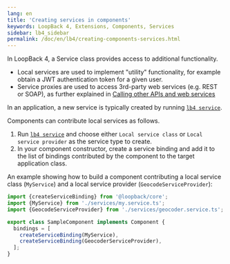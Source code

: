 ```yaml
---
lang: en
title: 'Creating services in components'
keywords: LoopBack 4, Extensions, Components, Services
sidebar: lb4_sidebar
permalink: /doc/en/lb4/creating-components-services.html
---
```


In LoopBack 4, a Service class provides access to additional functionality.

- Local services are used to implement "utility" functionality, for example
  obtain a JWT authentication token for a given user.
- Service proxies are used to access 3rd-party web services (e.g. REST or SOAP),
  as further explained in
  [Calling other APIs and web services](../Calling-other-APIs-and-Web-Services.md)

In an application, a new service is typically created by running
[`lb4 service`](../Service-generator.md).

Components can contribute local services as follows.

1. Run [`lb4 service`](../Service-generator.md) and choose either
   `Local service class` or `Local service provider` as the service type to
   create.
2. In your component constructor, create a service binding and add it to the
   list of bindings contributed by the component to the target application
   class.

An example showing how to build a component contributing a local service class
(`MyService`) and a local service provider (`GeocodeServiceProvider`):

```ts
import {createServiceBinding} from '@loopback/core';
import {MyService} from './services/my.service.ts';
import {GeocodeServiceProvider} from './services/geocoder.service.ts';

export class SampleComponent implements Component {
  bindings = [
    createServiceBinding(MyService),
    createServiceBinding(GeocoderServiceProvider),
  ];
}
```
